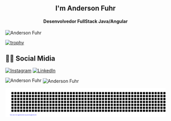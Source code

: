 <div>
  
  <h2 align="center">I'm Anderson Fuhr</h1>
  <h4 align="center">Desenvolvedor FullStack Java/Angular</h3>
  
  <p align="left"> <img src="https://komarev.com/ghpvc/?username=fuhr-br&label=Profile%20views&color=0e75b6&style=flat" alt="Anderson Fuhr" /> </p>
  
  [![trophy](https://github-profile-trophy.vercel.app/?username=fuhr-br&theme=onedark)](https://github.com/ryo-ma/github-profile-trophy)
  
  ## 👨‍💻 Social Midia

[![Instagram](https://img.shields.io/badge/Instagram-E4405F?style=for-the-badge&logo=instagram&logoColor=white)](https://www.instagram.com/fuhr_br)
[![LinkedIn](https://img.shields.io/badge/LinkedIn-0077B5?style=for-the-badge&logo=linkedin&logoColor=white)](https://www.linkedin.com/in/anderson-fuhr-souza-629747196/)

  
<p><img align="left" src="https://github-readme-stats.vercel.app/api/top-langs?username=fuhr-br&show_icons=true&locale=en&layout=compact" alt="Anderson Fuhr" /></p>

<p>&nbsp;<img align="center" src="https://github-readme-stats.vercel.app/api?username=fuhr-br&show_icons=true&locale=en&count_private=true" alt="Anderson Fuhr" /></p>
</div>

![gitartwork](gitartwork.svg)
  
